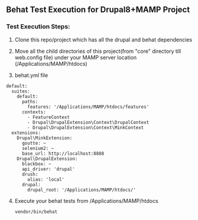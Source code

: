 ## Behat Test Execution for Drupal8+MAMP Project

### Test Execution Steps:

1. Clone this repo/project which has all the drupal and behat dependencies

2. Move all the child directories of this project(from "core" directory till web.config file) under your MAMP server location (/Applications/MAMP/htdocs)

3. behat.yml file

```
default:
  suites:
    default:
      paths:
        features: '/Applications/MAMP/htdocs/features'
      contexts:
        - FeatureContext
        - Drupal\DrupalExtension\Context\DrupalContext
        - Drupal\DrupalExtension\Context\MinkContext
  extensions:
    Drupal\MinkExtension:
      goutte: ~
      selenium2: ~
      base_url: http://localhost:8888
    Drupal\DrupalExtension:
      blackbox: ~
      api_driver: 'drupal' 
      drush:
        alias: 'local'
      drupal: 
        drupal_root: '/Applications/MAMP/htdocs/' 
```

4. Execute your behat tests from /Applications/MAMP/htdocs
   ```
   vendor/bin/behat
   ```